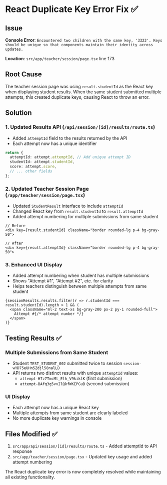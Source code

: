 # React Duplicate Key Error Fix ✅

## Issue
**Console Error**: `Encountered two children with the same key, '3323'. Keys should be unique so that components maintain their identity across updates.`

**Location**: `src/app/teacher/session/page.tsx` line 173

## Root Cause
The teacher session page was using `result.studentId` as the React key when displaying student results. When the same student submitted multiple attempts, this created duplicate keys, causing React to throw an error.

## Solution

### 1. Updated Results API (`/api/session/[id]/results/route.ts`)
- Added `attemptId` field to the results returned by the API
- Each attempt now has a unique identifier

```typescript
return {
  attemptId: attempt.attemptId, // Add unique attempt ID
  studentId: attempt.studentId,
  score: attempt.score,
  // ... other fields
};
```

### 2. Updated Teacher Session Page (`/app/teacher/session/page.tsx`)
- Updated `StudentResult` interface to include `attemptId`
- Changed React key from `result.studentId` to `result.attemptId`
- Added attempt numbering for multiple submissions from same student

```tsx
// Before
<div key={result.studentId} className="border rounded-lg p-4 bg-gray-50">

// After  
<div key={result.attemptId} className="border rounded-lg p-4 bg-gray-50">
```

### 3. Enhanced UI Display
- Added attempt numbering when student has multiple submissions
- Shows "Attempt #1", "Attempt #2", etc. for clarity
- Helps teachers distinguish between multiple attempts from same student

```tsx
{sessionResults.results.filter(r => r.studentId === result.studentId).length > 1 && (
  <span className="ml-2 text-xs bg-gray-200 px-2 py-1 rounded-full">
    Attempt #{/* attempt number */}
  </span>
)}
```

## Testing Results ✅

### Multiple Submissions from Same Student
- Student `TEST_STUDENT_002` submitted twice to session `session-wYD75eUHn5Zdjl58nalLD`
- API returns two distinct results with unique `attemptId` values:
  - `attempt-H7z7TmcMt_Elh_V9kiklK` (first submission)
  - `attempt-BAfq3g5vvIlQkfWKEPGuB` (second submission)

### UI Display
- Each attempt now has a unique React key
- Multiple attempts from same student are clearly labeled
- No more duplicate key warnings in console

## Files Modified ✅
1. `src/app/api/session/[id]/results/route.ts` - Added attemptId to API response
2. `src/app/teacher/session/page.tsx` - Updated key usage and added attempt numbering

The React duplicate key error is now completely resolved while maintaining all existing functionality.
